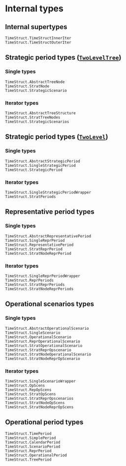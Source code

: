 # Internal types

## Internal supertypes

```@docs
TimeStruct.TimeStructInnerIter
TimeStruct.TimeStructOuterIter
```

## Strategic period types ([`TwoLevelTree`](@ref))

### Single types

```@docs
TimeStruct.AbstractTreeNode
TimeStruct.StratNode
TimeStruct.StrategicScenario
```

### Iterator types

```@docs
TimeStruct.AbstractTreeStructure
TimeStruct.StratTreeNodes
TimeStruct.StrategicScenarios
```

## Strategic period types ([`TwoLevel`](@ref))

### Single types

```@docs
TimeStruct.AbstractStrategicPeriod
TimeStruct.SingleStrategicPeriod
TimeStruct.StrategicPeriod
```

### Iterator types

```@docs
TimeStruct.SingleStrategicPeriodWrapper
TimeStruct.StratPeriods
```

## Representative period types

### Single types

```@docs
TimeStruct.AbstractRepresentativePeriod
TimeStruct.SingleReprPeriod
TimeStruct.RepresentativePeriod
TimeStruct.StratReprPeriod
TimeStruct.StratNodeReprPeriod
```

### Iterator types

```@docs
TimeStruct.SingleReprPeriodWrapper
TimeStruct.ReprPeriods
TimeStruct.StratReprPeriods
TimeStruct.StratNodeReprPeriods
```

## Operational scenarios types

### Single types

```@docs
TimeStruct.AbstractOperationalScenario
TimeStruct.SingleScenario
TimeStruct.OperationalScenario
TimeStruct.ReprOperationalScenario
TimeStruct.StratOperationalScenario
TimeStruct.StratReprOpscenario
TimeStruct.StratNodeOperationalScenario
TimeStruct.StratNodeReprOpScenario
```

### Iterator types

```@docs
TimeStruct.SingleScenarioWrapper
TimeStruct.OpScens
TimeStruct.RepOpScens
TimeStruct.StratOpScens
TimeStruct.StratReprOpscenarios
TimeStruct.StratNodeOpScens
TimeStruct.StratNodeReprOpScens
```

## Operational period types

```@docs
TimeStruct.TimePeriod
TimeStruct.SimplePeriod
TimeStruct.CalendarPeriod
TimeStruct.ScenarioPeriod
TimeStruct.ReprPeriod
TimeStruct.OperationalPeriod
TimeStruct.TreePeriod
```
